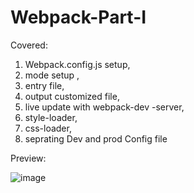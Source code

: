 # Webpack-Part-I

Covered:

1. Webpack.config.js setup,
2. mode setup ,
3. entry file,
4. output customized file,
5. live update with webpack-dev -server,
6. style-loader, 
7. css-loader,
8. seprating Dev and prod Config file

Preview:

![image](https://user-images.githubusercontent.com/15225177/232450074-870518cb-a07e-47ac-8810-1a57a64e71b7.png)
